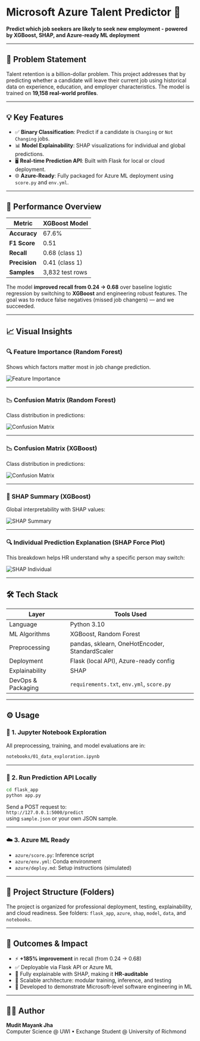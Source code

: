 # Microsoft Azure Talent Predictor 🔮
**Predict which job seekers are likely to seek new employment - powered by XGBoost, SHAP, and Azure-ready ML deployment**

---

## 🧠 Problem Statement

Talent retention is a billion-dollar problem. This project addresses that by predicting whether a candidate will leave their current job using historical data on experience, education, and employer characteristics. The model is trained on **19,158 real-world profiles**.

---

## 💡 Key Features

- ✅ **Binary Classification**: Predict if a candidate is `Changing` or `Not Changing` jobs.
- 📊 **Model Explainability**: SHAP visualizations for individual and global predictions.
- 🖥️ **Real-time Prediction API**: Built with Flask for local or cloud deployment.
- 🌐 **Azure-Ready**: Fully packaged for Azure ML deployment using `score.py` and `env.yml`.

---

## 🚀 Performance Overview

| Metric         | XGBoost Model |
|----------------|----------------|
| **Accuracy**   | 67.6%          |
| **F1 Score**   | 0.51           |
| **Recall**     | 0.68 (class 1) |
| **Precision**  | 0.41 (class 1) |
| **Samples**    | 3,832 test rows|

The model **improved recall from 0.24 → 0.68** over baseline logistic regression by switching to **XGBoost** and engineering robust features. The goal was to reduce false negatives (missed job changers) — and we succeeded.

---

## 📈 Visual Insights

### 🔍 Feature Importance (Random Forest)
Shows which factors matter most in job change prediction.

![Feature Importance](Visual%20Metrics/Feature_Importance_RF.png)

---

### 📉 Confusion Matrix (Random Forest)
Class distribution in predictions:

![Confusion Matrix](Visual%20Metrics/RF_confusion_matrix.png)

---

### 📉 Confusion Matrix (XGBoost)
Class distribution in predictions:

![Confusion Matrix](Visual%20Metrics/XGB_CF.png)

---

### 🧠 SHAP Summary (XGBoost)
Global interpretability with SHAP values:

![SHAP Summary](shap/summary.png)

---

### 🔍 Individual Prediction Explanation (SHAP Force Plot)

This breakdown helps HR understand why a specific person may switch:

![SHAP Individual](shap/individual_summary.png)

---

## 🛠️ Tech Stack

| Layer             | Tools Used                             |
|------------------|-----------------------------------------|
| Language          | Python 3.10                             |
| ML Algorithms     | XGBoost, Random Forest                  |
| Preprocessing     | pandas, sklearn, OneHotEncoder, StandardScaler |
| Deployment        | Flask (local API), Azure-ready config   |
| Explainability    | SHAP                                    |
| DevOps & Packaging| `requirements.txt`, `env.yml`, `score.py` |

---

## ⚙️ Usage

### 🔬 1. Jupyter Notebook Exploration

All preprocessing, training, and model evaluations are in:

```bash
notebooks/01_data_exploration.ipynb
```

---

### 🚀 2. Run Prediction API Locally

```bash
cd flask_app
python app.py
```

Send a POST request to:  
`http://127.0.0.1:5000/predict`  
using `sample.json` or your own JSON sample.

---

### ☁️ 3. Azure ML Ready

- `azure/score.py`: Inference script
- `azure/env.yml`: Conda environment
- `azure/deploy.md`: Setup instructions (simulated)

---

## 📁 Project Structure (Folders)

The project is organized for professional deployment, testing, explainability, and cloud readiness. See folders: `flask_app`, `azure`, `shap`, `model`, `data`, and `notebooks`.

---

## 🏁 Outcomes & Impact

- ⚡ **+185% improvement** in recall (from 0.24 → 0.68)
- ✅ Deployable via Flask API or Azure ML
- 🔎 Fully explainable with SHAP, making it **HR-auditable**
- 🔁 Scalable architecture: modular training, inference, and testing
- 🎯 Developed to demonstrate Microsoft-level software engineering in ML

---

## 👨‍💻 Author

**Mudit Mayank Jha**  
Computer Science @ UWI • Exchange Student @ University of Richmond  
